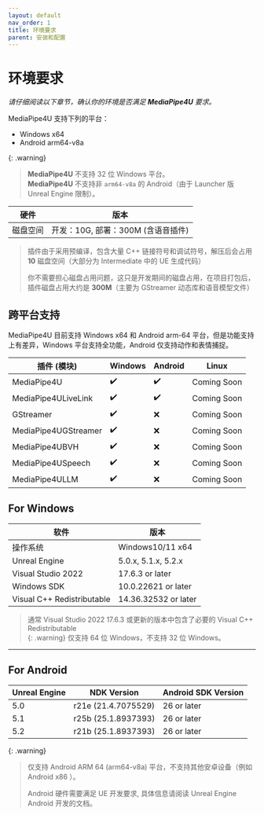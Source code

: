 ```yaml
---
layout: default
nav_order: 1
title: 环境要求
parent: 安装和配置
---
```


# 环境要求   

*请仔细阅读以下章节，确认你的环境是否满足 **MediaPipe4U** 要求。*

MediaPipe4U 支持下列的平台：   
- Windows x64 
- Android arm64-v8a   

{: .warning}
> **MediaPipe4U** 不支持 32 位 Windows 平台。   
> **MediaPipe4U** 不支持非 `arm64-v8a` 的 Android（由于 Launcher 版 Unreal Engine 限制）。

|硬件|版本|
|--------|--------------|
| 磁盘空间 | 开发：10G, 部署：300M (含语音插件)|   


> 插件由于采用预编译，包含大量 C++ 链接符号和调试符号，解压后会占用 **10** 磁盘空间（大部分为 Intermediate 中的 UE 生成代码）
> 
> 你不需要担心磁盘占用问题，这只是开发期间的磁盘占用，在项目打包后，插件磁盘占用大约是 **300M**（主要为 GStreamer 动态库和语音模型文件）



## 跨平台支持

MediaPipe4U 目前支持 Windows x64 和 Android arm-64 平台，但是功能支持上有差异，Windows 平台支持全功能，Android 仅支持动作和表情捕捉。

| 插件 (模块) | Windows | Android | Linux |
|---| --- | --- | ---- |
| MediaPipe4U             | :heavy_check_mark: | :heavy_check_mark: |Coming Soon|
| MediaPipe4ULiveLink     | :heavy_check_mark: | :heavy_check_mark: |Coming Soon|
| GStreamer               | :heavy_check_mark: | :x: |Coming Soon|
| MediaPipe4UGStreamer    | :heavy_check_mark: | :x: |Coming Soon|
| MediaPipe4UBVH          | :heavy_check_mark: | :x: |Coming Soon|
| MediaPipe4USpeech       | :heavy_check_mark: | :x: |Coming Soon|
| MediaPipe4ULLM          | :heavy_check_mark: | :x: |Coming Soon|


## For Windows 

|软件|版本|
|--------|--------------|
|操作系统|Windows10/11 x64|
|Unreal Engine |5.0.x, 5.1.x, 5.2.x|
|Visual Studio 2022 | 17.6.3 or later|
|Windows SDK|10.0.22621 or later|
|Visual C++ Redistributable|14.36.32532 or later|

> 通常 Visual Studio 2022 17.6.3 或更新的版本中包含了必要的 Visual C++ Redistributable    
{: .warning}
> 仅支持 64 位 Windows，不支持 32 位 Windows。


---

## For Android 

|Unreal Engine| NDK Version | Android SDK Version |
|--------|--------------|----------------------|
| 5.0 | r21e (21.4.7075529)  | 26 or later |
| 5.1 | r25b (25.1.8937393)  | 26 or later |
| 5.2 | r21b (25.1.8937393)  | 26 or later |

{: .warning}
> 仅支持 Android ARM 64 (arm64-v8a) 平台，不支持其他安卓设备（例如 Android x86 ）。   
>
> Android 硬件需要满足 UE 开发要求, 具体信息请阅读 Unreal Engine Android 开发的文档。



